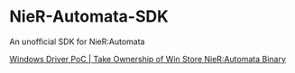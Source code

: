 # NieR-Automata-SDK
An unofficial SDK for NieR:Automata

[Windows Driver PoC | Take Ownership of Win Store NieR:Automata Binary](https://pastebin.com/FdRr8vYa)

